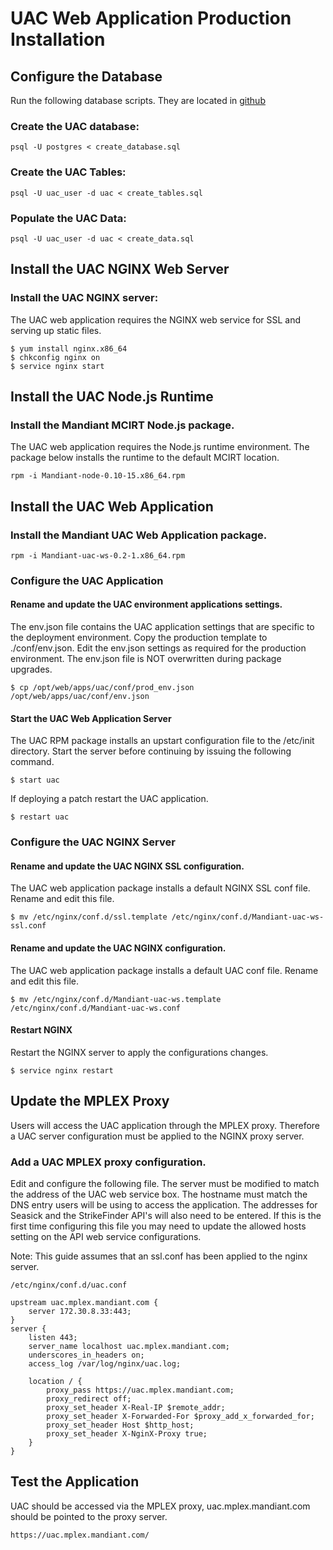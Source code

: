 UAC Web Application Production Installation
===========================================


Configure the Database
----------------------

Run the following database scripts.  They are located in [github](https://github.mandiant.com/amilano/uac-node/tree/master/sql)

### Create the UAC database:

    psql -U postgres < create_database.sql

### Create the UAC Tables:

    psql -U uac_user -d uac < create_tables.sql

### Populate the UAC Data:

    psql -U uac_user -d uac < create_data.sql


Install the UAC NGINX Web Server
--------------------------------

### Install the UAC NGINX server:

The UAC web application requires the NGINX web service for SSL and serving up static files.

    $ yum install nginx.x86_64
    $ chkconfig nginx on
    $ service nginx start

Install the UAC Node.js Runtime
-------------------------------

### Install the Mandiant MCIRT Node.js package.

The UAC web application requires the Node.js runtime environment.  The package below installs the runtime to the
default MCIRT location.


    rpm -i Mandiant-node-0.10-15.x86_64.rpm


Install the UAC Web Application
-------------------------------

### Install the Mandiant UAC Web Application package.

    rpm -i Mandiant-uac-ws-0.2-1.x86_64.rpm

### Configure the UAC Application

#### Rename and update the UAC environment applications settings.

The env.json file contains the UAC application settings that are specific to the deployment environment.  Copy the
production template to ./conf/env.json.  Edit the env.json settings as required for the production environment.  The
env.json file is NOT overwritten during package upgrades.

    $ cp /opt/web/apps/uac/conf/prod_env.json /opt/web/apps/uac/conf/env.json

#### Start the UAC Web Application Server

The UAC RPM package installs an upstart configuration file to the /etc/init directory.  Start the server before
continuing by issuing the following command.

    $ start uac

If deploying a patch restart the UAC application.

    $ restart uac

### Configure the UAC NGINX Server

#### Rename and update the UAC NGINX SSL configuration.

The UAC web application package installs a default NGINX SSL conf file.  Rename and edit this file.

    $ mv /etc/nginx/conf.d/ssl.template /etc/nginx/conf.d/Mandiant-uac-ws-ssl.conf

#### Rename and update the UAC NGINX configuration.

The UAC web application package installs a default UAC conf file.  Rename and edit this file.

    $ mv /etc/nginx/conf.d/Mandiant-uac-ws.template /etc/nginx/conf.d/Mandiant-uac-ws.conf


#### Restart NGINX

Restart the NGINX server to apply the configurations changes.

    $ service nginx restart


Update the MPLEX Proxy
----------------------

Users will access the UAC application through the MPLEX proxy.  Therefore a UAC server configuration must be applied to
the NGINX proxy server.

### Add a UAC MPLEX proxy configuration.

Edit and configure the following file.  The server must be modified to match the address of the UAC web service box.
The hostname must match the DNS entry users will be using to access the application.  The addresses for Seasick and
the StrikeFinder API's will also need to be entered.  If this is the first time configuring this file you may need to
update the allowed hosts setting on the API web service configurations.

Note: This guide assumes that an ssl.conf has been applied to the nginx server.

    /etc/nginx/conf.d/uac.conf

    upstream uac.mplex.mandiant.com {
        server 172.30.8.33:443;
    }
    server {
        listen 443;
        server_name localhost uac.mplex.mandiant.com;
        underscores_in_headers on;
        access_log /var/log/nginx/uac.log;

        location / {
            proxy_pass https://uac.mplex.mandiant.com;
            proxy_redirect off;
            proxy_set_header X-Real-IP $remote_addr;
            proxy_set_header X-Forwarded-For $proxy_add_x_forwarded_for;
            proxy_set_header Host $http_host;
            proxy_set_header X-NginX-Proxy true;
        }
    }


Test the Application
--------------------

UAC should be accessed via the MPLEX proxy, uac.mplex.mandiant.com should be pointed to the proxy server.

    https://uac.mplex.mandiant.com/



